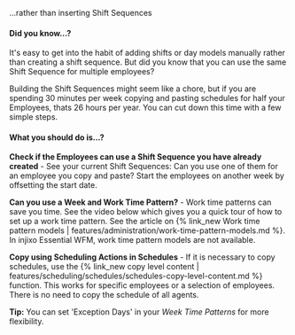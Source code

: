 ...rather than inserting Shift Sequences

#### Did you know...?

It's easy to get into the habit of adding shifts or day models manually rather than creating a shift sequence. But did you know that you can use the same Shift Sequence for multiple employees?

Building the Shift Sequences might seem like a chore, but if you are spending 30 minutes per week copying and pasting schedules for half your Employees, thats 26 hours per year. You can cut down this time with a few simple steps.

#### What you should do is...?

**Check if the Employees can use a Shift Sequence you have already created** - See your current Shift Sequences: Can you use one of them for an employee you copy and paste? Start the employees on another week by offsetting the start date.

**Can you use a Week and Work Time Pattern?** - Work time patterns can save you time. See the video below which gives you a quick tour of how to set up a work time pattern. See the article on {% link_new Work time pattern models | features/administration/work-time-pattern-models.md %}. In injixo Essential WFM, work time pattern models are not available.

**Copy using Scheduling Actions in Schedules** - If it is necessary to copy schedules, use the {% link_new copy level content | features/scheduling/schedules/schedules-copy-level-content.md %} function. This works for specific employees or a selection of employees. There is no need to copy the schedule of all agents.

**Tip:** You can set 'Exception Days' in your _Week Time Patterns_ for more flexibility.
